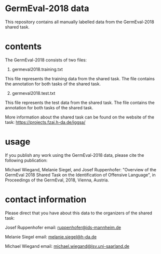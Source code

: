 # GermEval-2018 data

This repository contains all manually labelled data from the GermEval-2018 shared task.

# contents

The GermEval-2018 consists of two files:

1) germeval2018.training.txt

This file represents the training data from the shared task. The file contains the annotation for both tasks of the shared task.

2) germeval2018.test.txt

This file represents the test data from the shared task. The file contains the annotation for both tasks of the shared task.


More information about the shared task can be found on the website of the task:
https://projects.fzai.h-da.de/iggsa/


# usage

If you publish any work using the GermEval-2018 data, please cite the following publication:

Michael Wiegand, Melanie Siegel, and Josef Ruppenhofer: "Overview of the GermEval 2018 Shared Task on the Identification of Offensive Language", in Proceedings of the GermEval, 2018, Vienna, Austria.

# contact information

Please direct that you have about this data to the organizers of the shared task:

Josef Ruppenhofer  email: ruppenhofer@ids-mannheim.de 

Melanie Siegel	   email: melanie.siegel@h-da.de

Michael Wiegand	    email: michael.wiegand@lsv.uni-saarland.de


